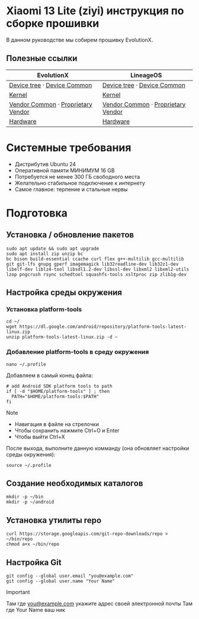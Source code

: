 # Xiaomi 13 Lite (ziyi) инструкция по сборке прошивки

В данном руководстве мы собирем прошивку EvolutionX.

## Полезные ссылки

| EvolutionX                                                                                                                                                                              | LineageOS                                                                                                                                                                                                 |
|-----------------------------------------------------------------------------------------------------------------------------------------------------------------------------------------|-----------------------------------------------------------------------------------------------------------------------------------------------------------------------------------------------------------|
| [Device tree](https://github.com/cupid-development/android_device_xiaomi_ziyi) · [Device Common](https://github.com/Evolution-X-Devices/device_xiaomi_sm8450-common)                    | [Device tree](https://github.com/cupid-development/android_device_xiaomi_ziyi) · [Device Common](https://github.com/cupid-development/android_device_xiaomi_sm8450-common)                                |
| [Kernel](https://github.com/Evolution-X-Devices/kernel_xiaomi_sm8450)                                                                                                                   | [Kernel](https://github.com/cupid-development/android_kernel_xiaomi_sm8450)                                                                                                                               |
| [Vendor Common](https://github.com/Evolution-X-Devices/vendor_xiaomi_sm8450-common) · [Proprietary Vendor](https://git.mainlining.org/cupid-development/proprietary_vendor_xiaomi_ziyi) | [Vendor Common](https://git.mainlining.org/cupid-development/proprietary_vendor_xiaomi_sm8450-common) · [Proprietary Vendor](https://git.mainlining.org/cupid-development/proprietary_vendor_xiaomi_ziyi) |
| [Hardware](https://github.com/Evolution-X-Devices/hardware_xiaomi)                                                                                                                      | [Hardware](https://github.com/LineageOS/android_hardware_xiaomi)                                                                                                                                          |

# Системные требования

* Дистрибутив Ubuntu 24
* Оперативной памяти МИНИМУМ 16 GB
* Потребуется не менее 300 ГБ свободного места
* Желательно стабильное подключение к интернету
* Самое главное: терпение и стальные нервы

# Подготовка

## Установка / обновление пакетов

```shell
sudo apt update && sudo apt upgrade
sudo apt install zip unzip bc
bc bison build-essential ccache curl flex g++-multilib gcc-multilib git git-lfs gnupg gperf imagemagick lib32readline-dev lib32z1-dev libelf-dev liblz4-tool libsdl1.2-dev libssl-dev libxml2 libxml2-utils lzop pngcrush rsync schedtool squashfs-tools xsltproc zip zlib1g-dev
```

## Настройка среды окружения

### Установка platform-tools

```shell
cd ~/
wget https://dl.google.com/android/repository/platform-tools-latest-linux.zip
unzip platform-tools-latest-linux.zip -d ~
```

### Добавление platform-tools в среду окружения

```shell
nano ~/.profile
```

Добавляем в самый конец файла:

```shell
# add Android SDK platform tools to path
if [ -d "$HOME/platform-tools" ] ; then
  PATH="$HOME/platform-tools:$PATH"
fi
```

> [!NOTE]
> * Навигация в файле на стрелочки
> * Чтобы сохранить нажмите Ctrl+O и Enter
> * Чтобы выйти Ctrl+X

После выхода, выполните данную комманду (она обновляет настройки среды окружения):

```shell
source ~/.profile
```

## Создание необходимых каталогов

```shell
mkdir -p ~/bin
mkdir -p ~/android
```

## Установка утилиты repo

```shell
curl https://storage.googleapis.com/git-repo-downloads/repo > ~/bin/repo
chmod a+x ~/bin/repo
```

## Настройка Git

```shell
git config --global user.email "you@example.com"
git config --global user.name "Your Name"
```

> [!IMPORTANT]
> Там где you@example.com укажите адрес своей электронной почты
> Там где Your Name ваш ник
